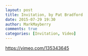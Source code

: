 ```yaml
---
layout: post
title: Invitation, by Pat Bradford
date: 2015-07-29 19:30
author: MarkMayberry
comments: true
categories: [Invitation, Video]
---
```

https://vimeo.com/135343645
